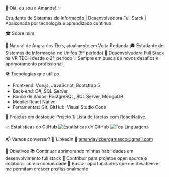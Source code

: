 🌸 Olá, eu sou a Amanda! ✨

Estudante de Sistemas de Informação | Desenvolvedora Full Stack | Apaixonada por tecnologia e aprendizado contínuo

🎓 Sobre mim

📍 Natural de Angra dos Reis, atualmente em Volta Redonda
🎓 Estudante de Sistemas de Informação no Unifoa (5º período)
💼 Desenvolvedora Full Stack na VR TECH desde o 2º período
💡 Sempre em busca de novos desafios e aprimoramento profissional


🛠️ Tecnologias que utilizo
- Front-end: Vue.js, JavaScript, Bootstrap 5
- Back-end: C#, SQL Server
- Banco de dados: PostgreSQL, SQL Server, MongoDB
- Mobile: React Native
- Ferramentas: Git, GitHub, Visual Studio Code


🚀 Projetos em destaque
Projeto 1: Lista de tarefas com ReactNative.


📈 Estatísticas do GitHub
![Estatísticas do GitHub](https://github-readme-stats.vercel.app/api?username=amandavicberg&show_icons=true&theme=catppuccin_latte)
![Top Linguagens](https://github-readme-stats.vercel.app/api/top-langs/?username=amandavicberg&layout=compact&langs_count=7&theme=catppuccin_latte)


📬 Vamos conversar?
💼 LinkedIn
📧 amandavicbergamasco@gmail.com

🎯 Objetivos
📚 Continuar aprimorando minhas habilidades em desenvolvimento full stack
🚀 Contribuir para projetos open source e colaborar com a comunidade
🎯 Buscar oportunidades que me desafiem e me permitam crescer profissionalmente

<!--
**amandavicberg/amandavicberg** is a ✨ _special_ ✨ repository because its `README.md` (this file) appears on your GitHub profile.

Here are some ideas to get you started:

- 🔭 I’m currently working on ...
- 🌱 I’m currently learning ...
- 👯 I’m looking to collaborate on ...
- 🤔 I’m looking for help with ...
- 💬 Ask me about ...
- 📫 How to reach me: ...
- 😄 Pronouns: ...
- ⚡ Fun fact: ...
-->
